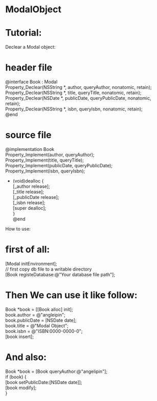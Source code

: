 ModalObject
===========

# Tutorial:
Declear a Modal object:
# header file   
@interface Book : Modal   <br/>
Property_Declear(NSString *, author, queryAuthor, nonatomic, retain);<br/>
Property_Declear(NSString *, title, queryTitle, nonatomic, retain);<br/>
Property_Declear(NSDate *, publicDate, queryPublicDate, nonatomic, retain);<br/>
Property_Declear(NSString *, isbn, queryIsbn, nonatomic, retain);<br/>
@end<br/>
# source file
@implementation Book  <br/>
Property_Implement(author, queryAuthor);  <br/>
Property_Implement(title, queryTitle);  <br/>
Property_Implement(publicDate, queryPublicDate);  <br/>
Property_Implement(isbn, queryIsbn);<br/>

- (void)dealloc {  <br/>
    [_author release]; <br/> 
    [_title release];  <br/>
    [_publicDate release];  <br/>
    [_isbn release];   <br/>
    [super dealloc];  <br/>
}  <br/>
@end<br/>

How to use:

# first of all: 
[Modal initEnvironment];<br/>
// first copy db file to a writable directory <br/>
[Book registeDatabase:@"Your database file path"];<br/>

# Then We can use it like follow:
Book *book = [[Book alloc] init];<br/>
book.author = @"angleipin";<br/>
book.publicDate = [NSDate date];<br/>
book.title = @"Modal Object";<br/>
book.isbn = @"ISBN:0000-0000-0";<br/>
[book insert];<br/>

# And also:
Book *book = [Book queryAuthor:@"angelipin"];<br/>
if (book) {<br/>
    [book setPublicDate:[NSDate date]];<br/>
    [book modify];<br/>
}<br/>


